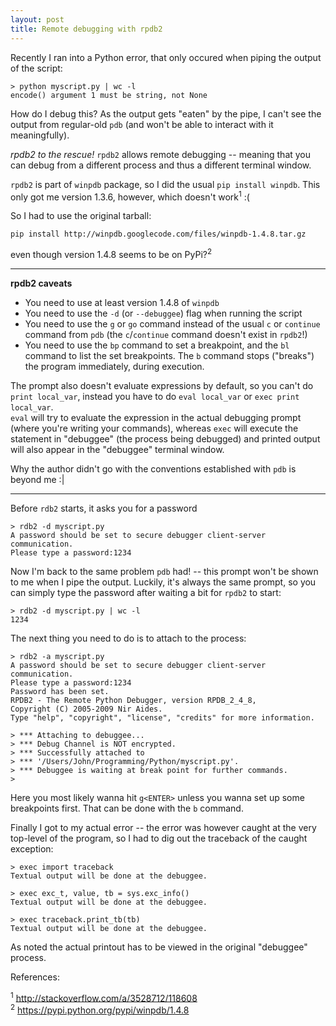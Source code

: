 ```yaml
---
layout: post
title: Remote debugging with rpdb2
---
```


Recently I ran into a Python error, that only occured when piping the
output of the script:

    > python myscript.py | wc -l
    encode() argument 1 must be string, not None

How do I debug this? As the output gets "eaten" by the pipe, I can't see the
output from regular-old `pdb` (and won't be able to interact with it
meaningfully).

_rpdb2 to the rescue!_ `rpdb2` allows remote debugging -- meaning that you
can debug from a different process and thus a different terminal window.

`rpdb2` is part of `winpdb` package, so I did the usual `pip install winpdb`. 
This only got me version 1.3.6, however, which doesn't work<sup>1</sup> :(

So I had to use the original tarball:

    pip install http://winpdb.googlecode.com/files/winpdb-1.4.8.tar.gz

even though version 1.4.8 seems to be on PyPi?<sup>2</sup>

------
**rpdb2 caveats**
* You need to use at least version 1.4.8 of `winpdb`
* You need to use the `-d` (or `--debuggee`) flag when running the script
* You need to use the `g` or `go` command instead of the usual `c` or `continue` command from `pdb`
  (the `c`/`continue` command doesn't exist in `rpdb2`!)
* You need to use the `bp` command to set a breakpoint, and the `bl` command to list the set
  breakpoints. The `b` command stops ("breaks") the program immediately, during execution.  

The prompt also doesn't evaluate expressions by default, so you can't do `print local_var`,
instead you have to do `eval local_var` or `exec print local_var`.  
`eval` will try to evaluate the expression in the actual debugging prompt (where
you're writing your commands), whereas `exec` will execute the statement in
"debuggee" (the process being debugged) and printed output will also appear
in the "debuggee" terminal window.

Why the author didn't go with the conventions established with `pdb` is beyond me :|

-----

Before `rdb2` starts, it asks you for a password

    > rdb2 -d myscript.py
    A password should be set to secure debugger client-server communication.
    Please type a password:1234

Now I'm back to the same problem `pdb` had! -- this prompt won't be shown to me when I pipe the output.
Luckily, it's always the same prompt, so you can simply type the password after waiting a bit for
`rpdb2` to start:

    > rdb2 -d myscript.py | wc -l
    1234
    
The next thing you need to do is to attach to the process:

    > rdb2 -a myscript.py
    A password should be set to secure debugger client-server communication.
    Please type a password:1234
    Password has been set.
    RPDB2 - The Remote Python Debugger, version RPDB_2_4_8,
    Copyright (C) 2005-2009 Nir Aides.
    Type "help", "copyright", "license", "credits" for more information.
    
    > *** Attaching to debuggee...
    > *** Debug Channel is NOT encrypted.
    > *** Successfully attached to
    > *** '/Users/John/Programming/Python/myscript.py'.
    > *** Debuggee is waiting at break point for further commands.
    > 

Here you most likely wanna hit `g<ENTER>` unless you wanna set up some breakpoints
first. That can be done with the `b` command.

Finally I got to my actual error -- the error was however caught at the very
top-level of the program, so I had to dig out the traceback of the caught exception:

    > exec import traceback
    Textual output will be done at the debuggee.
    
    > exec exc_t, value, tb = sys.exc_info()
    Textual output will be done at the debuggee.
    
    > exec traceback.print_tb(tb)
    Textual output will be done at the debuggee.

As noted the actual printout has to be viewed in the original "debuggee" process.

References:

<sup>1</sup> http://stackoverflow.com/a/3528712/118608  
<sup>2</sup> https://pypi.python.org/pypi/winpdb/1.4.8  
